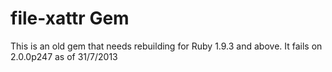 file-xattr Gem
==============

This is an old gem that needs rebuilding for Ruby 1.9.3 and above.
It fails on 2.0.0p247 as of 31/7/2013
